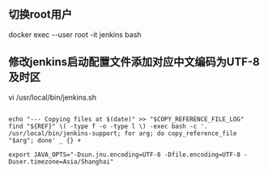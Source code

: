 ## 切换root用户  
docker exec --user root -it jenkins bash




## 修改jenkins启动配置文件添加对应中文编码为UTF-8及时区

vi /usr/local/bin/jenkins.sh 

~~~

echo "--- Copying files at $(date)" >> "$COPY_REFERENCE_FILE_LOG"
find "${REF}" \( -type f -o -type l \) -exec bash -c '. /usr/local/bin/jenkins-support; for arg; do copy_reference_file "$arg"; done' _ {} +

export JAVA_OPTS="-Dsun.jnu.encoding=UTF-8 -Dfile.encoding=UTF-8 -Duser.timezone=Asia/Shanghai"



~~~

